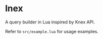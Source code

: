 # lnex

A query builder in Lua inspired by Knex API.

Refer to `src/example.lua` for usage examples.

